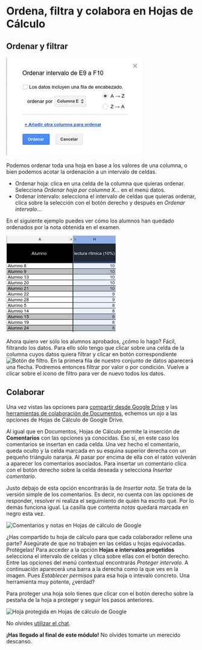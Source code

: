 
# Ordena, filtra y colabora en Hojas de Cálculo

## Ordenar y filtrar

![Ordenando un intervalo de celdas](https://raw.githubusercontent.com/catedu/curso-google-drive/master/images/Ordenando_un_intervalo_de_celdas.png)

Podemos ordenar toda una hoja en base a los valores de una columna, o bien podemos acotar la ordenación a un intervalo de celdas.
-   Ordenar hoja: clica en una celda de la columna que quieras ordenar. Selecciona *Ordenar hoja por columna X...* en el menú datos.
-   Ordenar intervalo: selecciona el intervalo de celdas que quieras ordenar, clica sobre la selección con el botón derecho y después en *Ordenar intervalo..*.

En el siguiente ejemplo puedes ver cómo los alumnos han quedado ordenados por la nota obtenida en el examen.

![Ordenar una columna](https://raw.githubusercontent.com/catedu/curso-google-drive/master/images/Ordenar_una_columna.png)

Ahora quiero ver sólo los alumnos aprobados, ¿cómo lo hago? Fácil, filtrando los datos. Para ello sólo tengo que clicar sobre una celda de la columna cuyos datos quiera filtrar y clicar en botón correspondiente ![Botón de filtro](https://raw.githubusercontent.com/catedu/curso-google-drive/master/images/Boton_de_filtro.png). En la primera fila de nuestro conjunto de datos aparecerá una flecha. Podremos entonces filtrar por valor o por condición. Vuelve a clicar sobre el icono de filtro para ver de nuevo todos los datos.

## Colaborar

Una vez vistas las opciones para [compartir desde Google Drive](compartir-y-colaborar.md) y las [herramientas de colaboración de Documentos](colaborando-con-documentos-de-google.md), echemos un ojo a las opciones de Hojas de Cálculo de Google Drive.

Al igual que en Documentos, Hojas de Cálculo permite la inserción de **Comentarios** con las opciones ya conocidas. Eso sí, en este caso los comentarios se insertan en cada celda. Una vez hecho el comentario, queda oculto y la celda marcada en su esquina superior derecha con un pequeño triángulo naranja. Al pasar por encima de ella con el ratón volverán a aparecer los comentarios asociados. Para insertar un comentario clica con el botón derecho sobre la celda deseada y selecciona *Insertar comentario*.

Justo debajo de esta opción encontrarás la de *Insertar nota*. Se trata de la versión simple de los comentarios. Es decir, no cuenta con las opciones de responder, resolver ni realiza el seguimiento de quién ha escrito qué. Por lo demás funciona igual. La casilla que contenta *notas* quedará marcada en negro esta vez.

![Comentarios y notas en Hojas de cálculo de Google](https://raw.githubusercontent.com/catedu/curso-google-drive/master/images/Comentarios_y_notas_en_Hojas_de_cálculo_de_Google.png)

¿Has compartido tu hoja de cálculo para que cada colaborador rellene una parte? Asegúrate de que no trabajen en las celdas u hojas equivocadas. Protégelas! Para acceder a la opción **Hojas e intervalos progetidos** selecciona el intervalo de celdas y clica sobre ellas con el botón derecho. Entre las opciones del menú contextual encontrarás *Proteger intervalo*. A continuación aparecerá una barra a la derecha como la que ves en la imagen. Pues *Establecer permisos* para esa hoja o intevalo concreto. Una herramienta muy potente, ¿verdad?

Para proteger una hoja solo tienes que clicar con el botón derecho sobre la pestaña de la hoja a proteger y seguir los pasos anteriores.

![Hoja protegida en Hojas de cálculo de Google](https://raw.githubusercontent.com/catedu/curso-google-drive/master/images/Hoja_protegida_en_Hojas_de_c%C3%A1lculo_de_Google.png)

No olvides [utilizar el chat](colaborando-con-documentos-de-google.md).

**¡Has llegado al final de este módulo!** No olvides tomarte un merecido descanso.

<!--
{% youtube %}https://www.youtube.com/watch?v=QZNtvJyMHDU{% endyoutube %}
-->